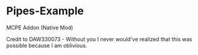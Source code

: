 # Pipes-Example
MCPE Addon (Native Mod)

Credit to DAW330073 - Without you I never would've realized that this was possible because I am oblivious.
